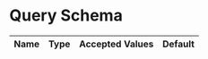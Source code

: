 

# Query Schema



| Name | Type | Accepted Values | Default |
|------|------|--------|---------|



